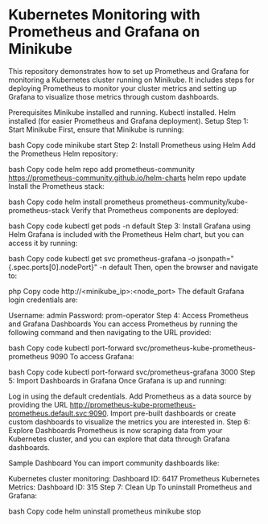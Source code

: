 # Kubernetes Monitoring with Prometheus and Grafana on Minikube
This repository demonstrates how to set up Prometheus and Grafana for monitoring a Kubernetes cluster running on Minikube. It includes steps for deploying Prometheus to monitor your cluster metrics and setting up Grafana to visualize those metrics through custom dashboards.

Prerequisites
Minikube installed and running.
Kubectl installed.
Helm installed (for easier Prometheus and Grafana deployment).
Setup
Step 1: Start Minikube
First, ensure that Minikube is running:

bash
Copy code
minikube start
Step 2: Install Prometheus using Helm
Add the Prometheus Helm repository:

bash
Copy code
helm repo add prometheus-community https://prometheus-community.github.io/helm-charts
helm repo update
Install the Prometheus stack:

bash
Copy code
helm install prometheus prometheus-community/kube-prometheus-stack
Verify that Prometheus components are deployed:

bash
Copy code
kubectl get pods -n default
Step 3: Install Grafana using Helm
Grafana is included with the Prometheus Helm chart, but you can access it by running:

bash
Copy code
kubectl get svc prometheus-grafana -o jsonpath="{.spec.ports[0].nodePort}" -n default
Then, open the browser and navigate to:

php
Copy code
http://<minikube_ip>:<node_port>
The default Grafana login credentials are:

Username: admin
Password: prom-operator
Step 4: Access Prometheus and Grafana Dashboards
You can access Prometheus by running the following command and then navigating to the URL provided:

bash
Copy code
kubectl port-forward svc/prometheus-kube-prometheus-prometheus 9090
To access Grafana:

bash
Copy code
kubectl port-forward svc/prometheus-grafana 3000
Step 5: Import Dashboards in Grafana
Once Grafana is up and running:

Log in using the default credentials.
Add Prometheus as a data source by providing the URL http://prometheus-kube-prometheus-prometheus.default.svc:9090.
Import pre-built dashboards or create custom dashboards to visualize the metrics you are interested in.
Step 6: Explore Dashboards
Prometheus is now scraping data from your Kubernetes cluster, and you can explore that data through Grafana dashboards.

Sample Dashboard
You can import community dashboards like:

Kubernetes cluster monitoring: Dashboard ID: 6417
Prometheus Kubernetes Metrics: Dashboard ID: 315
Step 7: Clean Up
To uninstall Prometheus and Grafana:

bash
Copy code
helm uninstall prometheus
minikube stop
